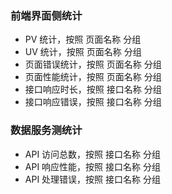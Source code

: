 ### 前端界面侧统计
- PV 统计，按照 页面名称 分组
- UV 统计，按照 页面名称 分组
- 页面错误统计，按照 页面名称 分组
- 页面性能统计，按照 页面名称 分组
- 接口响应时长，按照 接口名称 分组
- 接口响应错误，按照 接口名称 分组

### 数据服务测统计
- API 访问总数，按照 接口名称 分组
- API 响应性能，按照 接口名称 分组
- API 处理错误，按照 接口名称 分组